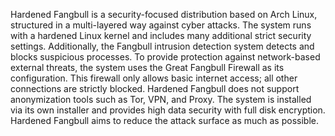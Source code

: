 Hardened Fangbull is a security-focused distribution based on Arch Linux, structured in a multi-layered way against cyber attacks. The system runs with a hardened Linux kernel and includes many additional strict security settings. Additionally, the Fangbull intrusion detection system detects and blocks suspicious processes. To provide protection against network-based external threats, the system uses the Great Fangbull Firewall as its configuration. This firewall only allows basic internet access; all other connections are strictly blocked. Hardened Fangbull does not support anonymization tools such as Tor, VPN, and Proxy. The system is installed via its own installer and provides high data security with full disk encryption. Hardened Fangbull aims to reduce the attack surface as much as possible.

